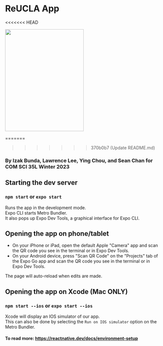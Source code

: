 # ReUCLA App
<<<<<<< HEAD

<img src="https://user-images.githubusercontent.com/98503066/225775163-8322adf7-111e-4ecf-8f74-cfae934acf88.png"  width="255" height="330">

=======
>>>>>>> 370b0b7 (Update README.md)
### By Izak Bunda, Lawrence Lee, Ying Chou, and Sean Chan for COM SCI 35L Winter 2023 ###

## Starting the dev server 
### `npm start` or `expo start`

Runs the app in the development mode.\
Expo CLI starts Metro Bundler.\
It also pops up Expo Dev Tools, a graphical interface for Expo CLI.

## Opening the app on phone/tablet
* On your iPhone or iPad, open the default Apple "Camera" app and scan the QR code you see in the terminal or in Expo Dev Tools.
* On your Android device, press "Scan QR Code" on the "Projects" tab of the Expo Go app and scan the QR code you see in the terminal or in Expo Dev Tools.

The page will auto-reload when edits are made.

## Opening the app on Xcode (Mac ONLY) 
### `npm start --ios` or `expo start --ios`

Xcode will display an IOS simulator of our app.\
This can also be done by selecting the `Run on IOS simulator` option on the Metro Bundler.

#### To read more: https://reactnative.dev/docs/environment-setup
